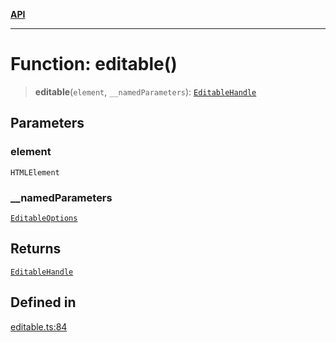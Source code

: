 [**API**](../API.md)

***

# Function: editable()

> **editable**(`element`, `__namedParameters`): [`EditableHandle`](../interfaces/EditableHandle.md)

## Parameters

### element

`HTMLElement`

### \_\_namedParameters

[`EditableOptions`](../interfaces/EditableOptions.md)

## Returns

[`EditableHandle`](../interfaces/EditableHandle.md)

## Defined in

[editable.ts:84](https://github.com/inokawa/edix/blob/d12ce9aa272b606f6a70f27bbca028b978a9489c/src/core/editable.ts#L84)
